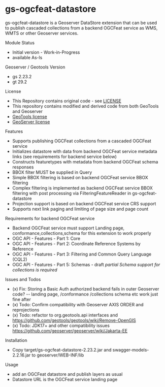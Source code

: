 

gs-ogcfeat-datastore
=================

gs-ogcfeat-datastore is a Geoserver DataStore extension that can be used to publish cascaded collections from a backend OGCFeat service 
as WMS, WMTS or other Geoserver services.

Module Status
- Initial version - Work-in-Progress
- available As-Is 

Geoserver / Geotools Version  
- gs 2.23.2
- gt 29.2

License
- This Repository contains  original code - see [LICENSE](./LICENSE.md)
- This repository contains modified and derived code from both GeoTools and Geoserver
- [GeoTools license](./license/geotools/LICENSE.md)
- [GeoServer license](./license/geoserver/LICENSE.md)

Features
- Supports publishing OGCFeat collections from a cascaded OGCFeat service
- Initializes datastore with data from backend OGCFeat service metadata links (see requirements for backend service below)
- Constructs featuretypes with metadata from backend OGCFeat schema responses
- BBOX filter MUST be supplied in Query
- Simple BBOX filtering is based on backend OGCFeat service BBOX filtering
- Complex filtering is implemented as backend OGCFeat service BBOX filtering with post processing via FilteringFeatureReader in gs-ogcfeat-datastore
- Projection support is based on backend OGCFeat service CRS support
- Supports next link paging and limiting of page size and page count

Requirements for backend OGCFeat service 
- Backend OGCFeat service must support Landing page, conformance,collections,schema for this extension to work properly
- OGC API - Features - Part 1: Core
- OGC API - Features - Part 2: Coordinate Reference Systems by Reference
- OGC API - Features - Part 3: Filtering and Common Query Language (CQL2)
- OGC API - Features - Part 5: Schemas - draft *partial Schema support for collections is required* 

Issues and Todos
- (x) Fix: Storing a Basic Auth authorized backend fails in outer Geoserver code?
-- landing page, /conformance /collections schema etc work just fine after
- (x) Todo: Confirm compatibility with Geoserver AXIS ORDER and reprojections
- (x) Todo: refactor to org.geotools.api interfaces and https://github.com/geotools/geotools/wiki/Remove-OpenGIS 
- (x) Todo: JDK17+ and other compatibility issues https://github.com/geoserver/geoserver/wiki/Jakarta-EE

Installation 
- Copy target/gs-ogcfeat-datastore-2.23.2.jar and swagger-models-2.2.16.jar to geoserver/WEB-INF/lib 

Usage
- add an OGCFeat datastore and publish layers as usual
- Datastore URL is the OGCFeat service landing page 


